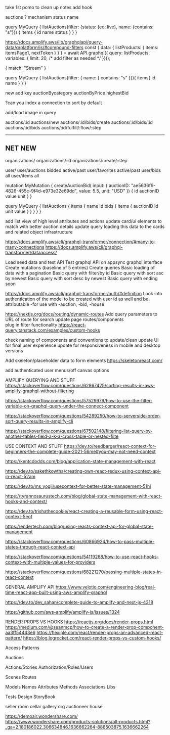 take 1st pomo to clean up notes
add hook 




auctions
?
  mechanism
  status
  name

<!-- APPSYNC QUERY -->
query MyQuery {
  listAuctions(filter: {status: {eq: live}, name: {contains: "s"}}) {
    items {
      id
      name
      status
    }
  }
}
<!-- API query equivalent -->

https://docs.amplify.aws/lib/graphqlapi/query-data/q/platform/js/#compound-filters
const { data: { listProducts: { items: itemsPage1, nextToken } } } = await API.graphql({ query: listProducts, variables: { limit: 20, /* add filter as needed */ }}));
 



{ match: "Stream" }


query MyQuery {
  listAuctions(filter: {
      name: {
      	contains: "s"
      }}){
    items{
      id
      name
    }
  }
}







new
add key
  auctionBycategory
  auctionByPrice
    highestBid

?can you index a connection to sort by default


add/load image in query

auctions/:id
auctions/new
auctions/:id/bids/create
auctions/:id/bids/:id
auctions/:id/bids
auctions/:id/fulfill/:flow/:step

---
NET NEW
----

organizations/
organizations/:id
organizations/create/:step

user/
user/auctions
  bidded
  active/past
user/favorites
  active/past
user/bids
  all
user/items
  all




mutation MyMutation {
  createAuctionBid(
    input: {
      auctionID: "ae5636f9-4826-455c-9f4d-e973e32e69dd",
      value: 5.5,
      unit: "USD"
    }) {
    id
    auctionID
    value
    unit
  }
}


query MyQuery {
  listAuctions {
    items {
      name
      id
      bids {
        items {
          auctionID
          id
          unit
          value
        }
      }
    }
  }
}






add list view of high level attributes and actions
  update card/ui elements to match with better auction details
  update query loading this data to the cards and related object infrastructure

https://docs.amplify.aws/cli/graphql-transformer/connection/#many-to-many-connections
https://docs.amplify.aws/cli/graphql-transformer/dataaccess/

Load seed data and test API
  Test graphql API on appsync graphql interface
    Create mutations (baseline of 5 entries)
    Create queries
      Basic loading of data with a pagination
      Basic query with filter/by id
      Basic query with sort asc by newest
      Basic query with sort desc by newest
      Basic query with ending soon


https://docs.amplify.aws/cli/graphql-transformer/auth/#definition
Look into authentication of the model to be created with user id as well and be attributable
  -for use with -auction, -bid, -house

https://nextjs.org/docs/routing/dynamic-routes
Add query parameters to URL of route for search
  update page routes/components  
  plug in filter functionality
  https://react-query.tanstack.com/examples/custom-hooks

check naming of components and conventions to update/clean
  update UI for final user experience
  update for responsiveness in mobile and desktop versions

Add skeleton/placeholder data to form elements
  https://skeletonreact.com/

add authenticated user menus/off canvas options


AMPLIFY QUERYING AND STUFF
https://stackoverflow.com/questions/62867425/sorting-results-in-aws-amplify-graphql-without-filtering

https://stackoverflow.com/questions/57529979/how-to-use-the-filter-variable-on-graphql-query-under-the-connect-component

https://stackoverflow.com/questions/54289250/how-to-serverside-order-sort-query-results-in-amplify-cli

https://stackoverflow.com/questions/67502148/filtering-list-query-by-another-tables-field-a-k-a-cross-table-or-nested-filte

USE CONTEXT AND STUFF
https://dev.to/reedbarger/react-context-for-beginners-the-complete-guide-2021-56me#you-may-not-need-context

https://kentcdodds.com/blog/application-state-management-with-react

https://dev.to/sakethkowtha/creating-own-react-redux-using-context-api-in-react-52am

https://dev.to/ms_yogii/usecontext-for-better-state-management-51hi

https://tyrannosaurustech.com/blog/global-state-management-with-react-hooks-and-context/

https://dev.to/trishathecookie/react-creating-a-reusable-form-using-react-context-5eof

https://endertech.com/blog/using-reacts-context-api-for-global-state-management

https://stackoverflow.com/questions/60866924/how-to-pass-multiple-states-through-react-context-api

https://stackoverflow.com/questions/54119268/how-to-use-react-hooks-context-with-multiple-values-for-providers

https://stackoverflow.com/questions/68221270/passing-multiple-states-in-react-context

GENERAL AMPLIFY API
https://www.velotio.com/engineering-blog/real-time-react-app-built-using-aws-amplify-graphql

https://dev.to/dev_sahan/complete-guide-to-amplify-and-next-js-4318

https://github.com/aws-amplify/amplify-js/issues/1324


RENDER PROPS VS HOOKS
https://reactjs.org/docs/render-props.html
https://medium.com/@seanmcp/how-to-create-a-render-prop-component-aa3ff54443e6
https://flexiple.com/react/render-props-an-advanced-react-pattern/
https://blog.logrocket.com/react-render-props-vs-custom-hooks/



Access Patterns

Auctions

Actions/Stories
Authorization/Roles/Users

Scenes
Routes

Models
  Names
  Attributes
  Methods
  Associations
Libs

Tests
Design
StoryBook



seller
room
cellar
gallery
org
auctioneer
house


https://demoair.wondershare.com/
https://www.wondershare.com/products-solutions/all-products.html?_ga=2.180186022.306634846.1636662264-888503875.1636662264
